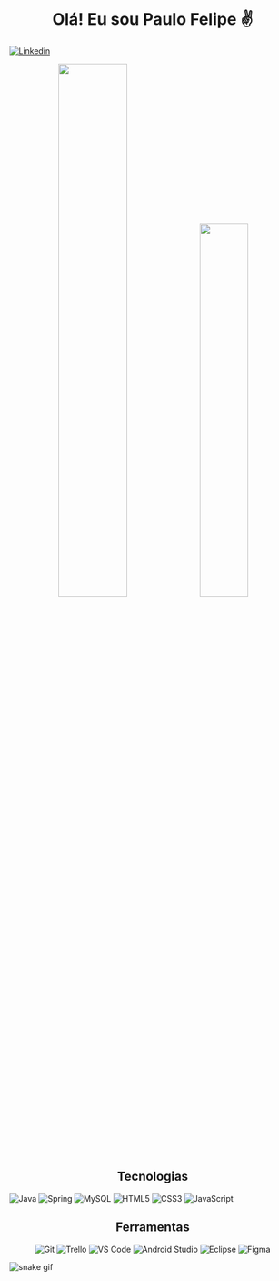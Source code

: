 <h1 align="center">Olá! Eu sou Paulo Felipe ✌️</h1>

[![Linkedin](https://img.shields.io/badge/LinkedIn-0077B5?style=for-the-badge&logo=linkedin&logoColor=white)](https://www.linkedin.com/in/paulo-felipe-silva-sim%C3%A3o-561763236/)

<div align="center">
    <img width="49%" src="https://github-readme-stats.vercel.app/api?username=PauloFSimao&show_icons=true&theme=tokyonight">
    <img width="41%" src="https://github-readme-stats.vercel.app/api/top-langs/?username=PauloFSimao&layout=compact&theme=tokyonight">
</div>

<h2 align="center">Tecnologias</h2>

<div align="center" style="display: inline-block">
    <img display="inline-block" src="https://img.shields.io/badge/Java-ED8B00?style=for-the-badge&logo=java&logoColor=white" alt="Java">
    <img display="inline-block" src="https://img.shields.io/badge/Spring-6DB33F?style=for-the-badge&logo=spring&logoColor=white" alt="Spring">
    <img src="https://img.shields.io/badge/MySQL-005C84?style=for-the-badge&logo=mysql&logoColor=white" alt="MySQL">
    <img src="https://img.shields.io/badge/HTML5-E34F26?style=for-the-badge&logo=html5&logoColor=white" alt="HTML5">
    <img src="https://img.shields.io/badge/CSS3-1572B6?style=for-the-badge&logo=css3&logoColor=white" alt="CSS3">
    <img src="https://img.shields.io/badge/JavaScript-F7DF1E?style=for-the-badge&logo=javascript&logoColor=black" alt="JavaScript">
</div>

<h2 align="center">Ferramentas</h2>

<div align="center" style="display:inline_block">
    <img src="https://img.shields.io/badge/GIT-E44C30?style=for-the-badge&logo=git&logoColor=white" alt="Git">
    <img src="https://img.shields.io/badge/Trello-0052CC?style=for-the-badge&logo=trello&logoColor=white" alt="Trello">
    <img src="https://img.shields.io/badge/Visual_Studio_Code-0078D4?style=for-the-badge&logo=visual%20studio%20code&logoColor=white" alt="VS Code">
    <img src="https://img.shields.io/badge/Android_Studio-3DDC84?style=for-the-badge&logo=android-studio&logoColor=white" alt="Android Studio">
    <img src="https://img.shields.io/badge/Eclipse-2C2255?style=for-the-badge&logo=eclipse&logoColor=white" alt="Eclipse">
    <img src="https://img.shields.io/badge/Figma-F24E1E?style=for-the-badge&logo=figma&logoColor=white" alt="Figma">
</div>

![snake gif](https://github.com/SEU_USUARIO/SEU_REPOSITORIO/blob/output/github-contribution-grid-snake.svg)
